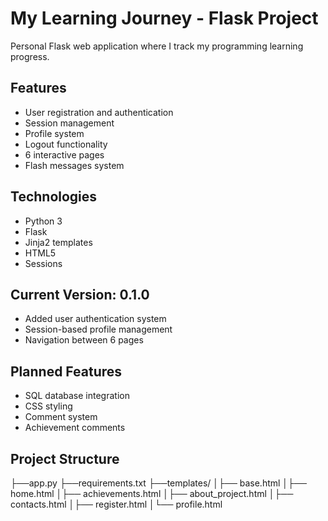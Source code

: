 # My Learning Journey - Flask Project

Personal Flask web application where I track my programming learning progress.

## Features
- User registration and authentication
- Session management
- Profile system
- Logout functionality
- 6 interactive pages
- Flash messages system

## Technologies
- Python 3
- Flask
- Jinja2 templates
- HTML5
- Sessions


## Current Version: 0.1.0
- Added user authentication system
- Session-based profile management
- Navigation between 6 pages

## Planned Features
- SQL database integration
- CSS styling
- Comment system
- Achievement comments

## Project Structure
├──app.py
├──requirements.txt
├──templates/
│├── base.html
│├── home.html
│├── achievements.html
│├── about_project.html
│├── contacts.html
│├── register.html
│└── profile.html
